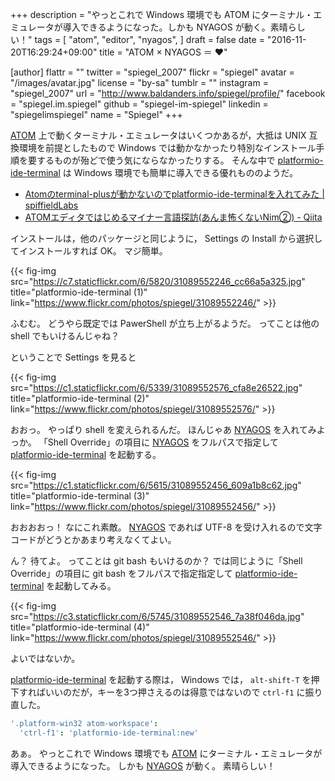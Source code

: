 +++
description = "やっとこれで Windows 環境でも ATOM にターミナル・エミュレータが導入できるようになった。しかも NYAGOS が動く。素晴らしい！"
tags = [
  "atom",
  "editor",
  "nyagos",
]
draft = false
date = "2016-11-20T16:29:24+09:00"
title = "ATOM × NYAGOS ＝ ♥"

[author]
  flattr = ""
  twitter = "spiegel_2007"
  flickr = "spiegel"
  avatar = "/images/avatar.jpg"
  license = "by-sa"
  tumblr = ""
  instagram = "spiegel_2007"
  url = "http://www.baldanders.info/spiegel/profile/"
  facebook = "spiegel.im.spiegel"
  github = "spiegel-im-spiegel"
  linkedin = "spiegelimspiegel"
  name = "Spiegel"
+++

[ATOM] 上で動くターミナル・エミュレータはいくつかあるが，大抵は UNIX 互換環境を前提としたもので Windows では動かなかったり特別なインストール手順を要するものが殆どで使う気にならなかったりする。
そんな中で [platformio-ide-terminal] は Windows 環境でも簡単に導入できる優れもののようだ。

- [Atomのterminal-plusが動かないのでplatformio-ide-terminalを入れてみた | spiffieldLabs](http://labs.spiffield.net/archives/508)
- [ATOMエディタではじめるマイナー言語探訪(あんま怖くないNim②) - Qiita](http://qiita.com/kmry2045/items/b61a000ff257c01720e4)

インストールは，他のパッケージと同じように， Settings の Install から選択してインストールすれば OK。
マジ簡単。

{{< fig-img src="https://c7.staticflickr.com/6/5820/31089552246_cc66a5a325.jpg" title="platformio-ide-terminal (1)" link="https://www.flickr.com/photos/spiegel/31089552246/" >}}

ふむむ。
どうやら既定では PawerShell が立ち上がるようだ。
ってことは他の shell でもいけるんじゃね？

ということで Settings を見ると

{{< fig-img src="https://c1.staticflickr.com/6/5339/31089552576_cfa8e26522.jpg" title="platformio-ide-terminal (2)" link="https://www.flickr.com/photos/spiegel/31089552576/" >}}

おおっ。
やっぱり shell を変えられるんだ。
ほんじゃあ [NYAGOS] を入れてみよっか。
「Shell Override」の項目に [NYAGOS] をフルパスで指定して  [platformio-ide-terminal] を起動する。

{{< fig-img src="https://c1.staticflickr.com/6/5615/31089552456_609a1b8c62.jpg" title="platformio-ide-terminal (3)" link="https://www.flickr.com/photos/spiegel/31089552456/" >}}

おおおおっ！ なにこれ素敵。
[NYAGOS] であれば UTF-8 を受け入れるので文字コードがどうとかあまり考えなくてよい。

ん？ 待てよ。
ってことは git bash もいけるのか？ では同じように「Shell Override」の項目に git bash をフルパスで指定指定して  [platformio-ide-terminal] を起動してみる。

{{< fig-img src="https://c3.staticflickr.com/6/5745/31089552546_7a38f046da.jpg" title="platformio-ide-terminal (4)" link="https://www.flickr.com/photos/spiegel/31089552546/" >}}

よいではないか。

[platformio-ide-terminal] を起動する際は， Windows では， `alt-shift-T` を押下すればいいのだが，キーを3つ押さえるのは得意ではないので `ctrl-f1` に振り直した。

```cson
'.platform-win32 atom-workspace':
  'ctrl-f1': 'platformio-ide-terminal:new'
 ```

あぁ。
やっとこれで Windows 環境でも [ATOM] にターミナル・エミュレータが導入できるようになった。
しかも [NYAGOS] が動く。
素晴らしい！

[ATOM]: https://atom.io/ "Atom"
[NYAGOS]: http://www.nyaos.org/index.cgi?p=NYAGOS "NYAOS.ORG - NYAGOS"
[platformio-ide-terminal]: https://atom.io/packages/platformio-ide-terminal
